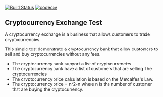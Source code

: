 [![Build Status](https://img.shields.io/travis/embenzekri/cryptocurrency-exchange.svg?style=flat)](https://travis-ci.org/gitnoob96/cryptocurrency-exchange)
[![codecov](https://img.shields.io/codecov/c/github/gitnoob96/cryptocurrency-exchange.svg?style=flat)](https://codecov.io/gh/gitnoob96/cryptocurrency-exchange/branch/master)

Cryptocurrency Exchange Test
-----

A cryptocurrency exchange is a business that allows customers to trade cryptocurrencies.

This simple test demonstrate a cryptocurrency bank that allow customers to sell and buy cryptocurrencies without any fees.

- The cryptocurrency bank support a list of cryptocurrencies
- The cryptocurrency bank have a list of customers that are selling The cryptocurrencies
- The cryptocurrency price calculation is based on the Metcalfes's Law.
- The cryptocurrency price = n^2-n where n is the number of customer that are buying the cryptocurrency.


